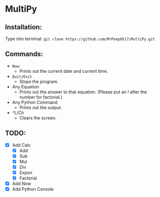 # MultiPy

## Installation:
Type into terminal: ```git clone https://github.com/MrPeep0517/MultiPy.git```

## Commands:

- ```Now```:
  - Prints out the current date and current time.
- ```Quit/Exit```
  - Stops the program.
- Any Equation
  - Prints out the answer to that equation. (Please put an ! after the number for factorial.)
- Any Python Command
  - Prints out the output.
- ^L/Clr
  - Clears the screen.

## TODO:

- [x] Add Calc
  - [x] Add
  - [x] Sub
  - [x] Mul
  - [x] Div
  - [x] Expon
  - [x] Factorial
- [x] Add Now
- [x] Add Python Console
